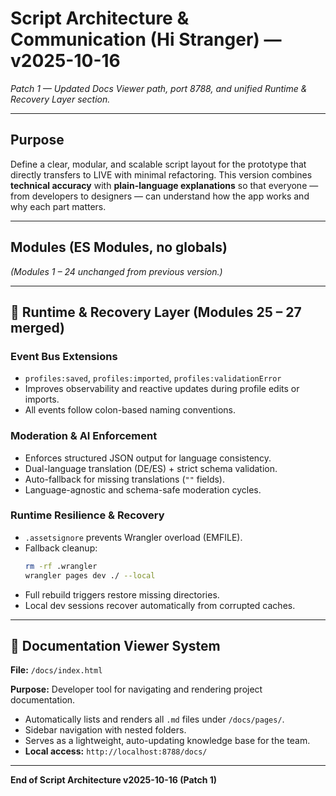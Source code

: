# Script Architecture & Communication (Hi Stranger) — v2025-10-16
_Patch 1 — Updated Docs Viewer path, port 8788, and unified Runtime & Recovery Layer section._

---

## Purpose
Define a clear, modular, and scalable script layout for the prototype that directly transfers to LIVE with minimal refactoring. This version combines **technical accuracy** with **plain-language explanations** so that everyone — from developers to designers — can understand how the app works and why each part matters.

---

## Modules (ES Modules, no globals)
*(Modules 1 – 24 unchanged from previous version.)*

---

## 🧩 Runtime & Recovery Layer (Modules 25 – 27 merged)

### Event Bus Extensions
- `profiles:saved`, `profiles:imported`, `profiles:validationError`
- Improves observability and reactive updates during profile edits or imports.
- All events follow colon-based naming conventions.

### Moderation & AI Enforcement
- Enforces structured JSON output for language consistency.
- Dual-language translation (DE/ES) + strict schema validation.
- Auto-fallback for missing translations (`""` fields).
- Language-agnostic and schema-safe moderation cycles.

### Runtime Resilience & Recovery
- `.assetsignore` prevents Wrangler overload (EMFILE).
- Fallback cleanup:
  ```bash
  rm -rf .wrangler
  wrangler pages dev ./ --local
  ```
- Full rebuild triggers restore missing directories.
- Local dev sessions recover automatically from corrupted caches.

---

## 🧭 Documentation Viewer System
**File:** `/docs/index.html`

**Purpose:** Developer tool for navigating and rendering project documentation.
- Automatically lists and renders all `.md` files under `/docs/pages/`.
- Sidebar navigation with nested folders.
- Serves as a lightweight, auto-updating knowledge base for the team.
- **Local access:** `http://localhost:8788/docs/`

---

**End of Script Architecture v2025-10-16 (Patch 1)**
